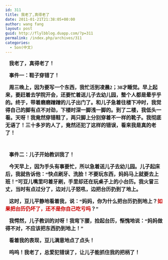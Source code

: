 ```yaml
---
id: 311
title: 我老了,真得老了
date: 2011-01-21T21:38:05+00:00
author: wang fang
layout: post
guid: http://flylbblog.duapp.com/?p=311
permalink: /index.php/archives/311
categories:
  - Son(中文)
---
```

**<span style="font-family: 宋体;font-size: medium">   <span style="font-family: 楷体_GB2312">我老了，真得老了！</span></span>**

**<span style="font-family: 楷体_GB2312;font-size: medium">   事件一：鞋子穿错了！</span>**

**<span style="font-family: 楷体_GB2312;font-size: medium">   周三晚上，因为要写一个东西，我忙活到凌晨2；30才睡觉。早上起来，要赶着去学院开会，还要忙着送儿子去幼儿园，整个人都是晕乎乎的。终于，带着磨磨蹭蹭的儿子出门了。和儿子急着往楼下冲时，我觉得自己的脚有点不对劲，下楼时深一脚浅一脚的。到了二楼，我低头一看。天呀！我竟然穿错鞋了，两只脚上分别穿着不一样的靴子。我彻底无语了！三十多岁的人了，竟然还犯了这样的错误，看来我是真的老了！</span>**

&nbsp;

**<span style="font-family: 楷体_GB2312;font-size: medium">   事件二：儿子开始教训我了！</span>**

**<span style="font-family: 楷体_GB2312;font-size: medium">   今天早上，因为手头有事要忙，所以急着送儿子去幼儿园。儿子起床后，我就告诉他：“快点刷牙、洗脸！不要玩东西，妈妈马上就要去上班！”可豆儿嘴里叼着牙刷，手里却还在玩桌子上的小台历。我火冒三丈，当时有点过分了，边对儿子怒吼，边把台历扔到了地上。</span>**

**<span style="font-family: 楷体_GB2312;font-size: medium">   这时，豆儿平静地看着我，说：“妈妈，你为什么把台历扔到地上？<span style="color: #cc0000">如果把台历仍坏了，还不是你自己吃亏吗</span>？”</span>**

**<span style="font-family: 楷体_GB2312;font-size: medium">   我愕然，儿子教训的对呀！我弯下腰，捡起台历，惭愧地说：“妈妈做得不对，不应该把东西扔到地上！”</span>**

**<span style="font-family: 楷体_GB2312;font-size: medium">   看着我的表现，豆儿满意地点了点头！</span>**

**<span style="font-family: 楷体_GB2312;font-size: medium">   呜呜！我老了，总爱犯错误了，让儿子能抓住我的把柄了！</span>**